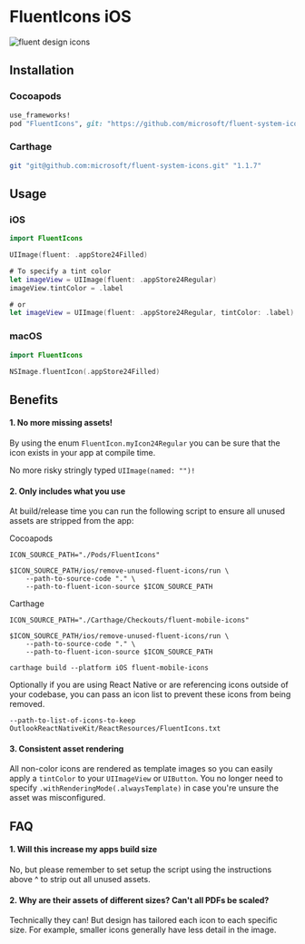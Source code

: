 # FluentIcons iOS

![fluent design icons](../../art/readme-asset.png)

## Installation

### Cocoapods

```ruby
use_frameworks!
pod "FluentIcons", git: "https://github.com/microsoft/fluent-system-icons.git", tag: "1.1.7"
```

### Carthage

```bash
git "git@github.com:microsoft/fluent-system-icons.git" "1.1.7"
```

## Usage

### iOS

```swift
import FluentIcons

UIImage(fluent: .appStore24Filled)

# To specify a tint color
let imageView = UIImage(fluent: .appStore24Regular)
imageView.tintColor = .label

# or
let imageView = UIImage(fluent: .appStore24Regular, tintColor: .label)
```

### macOS

```swift
import FluentIcons

NSImage.fluentIcon(.appStore24Filled)
```

## Benefits

#### 1. No more missing assets!

By using the enum `FluentIcon.myIcon24Regular` you can be sure that the icon exists in your app at compile time.

No more risky stringly typed `UIImage(named: "")!`

#### 2. Only includes what you use

At build/release time you can run the following script to ensure all unused assets are stripped from the app:

Cocoapods

```
ICON_SOURCE_PATH="./Pods/FluentIcons"

$ICON_SOURCE_PATH/ios/remove-unused-fluent-icons/run \
	--path-to-source-code "." \
	--path-to-fluent-icon-source $ICON_SOURCE_PATH
```

Carthage

```
ICON_SOURCE_PATH="./Carthage/Checkouts/fluent-mobile-icons"

$ICON_SOURCE_PATH/ios/remove-unused-fluent-icons/run \
	--path-to-source-code "." \
	--path-to-fluent-icon-source $ICON_SOURCE_PATH

carthage build --platform iOS fluent-mobile-icons
```

Optionally if you are using React Native or are referencing icons outside of your codebase, you can pass an icon list to prevent these icons from being removed.
```
--path-to-list-of-icons-to-keep OutlookReactNativeKit/ReactResources/FluentIcons.txt
```

#### 3. Consistent asset rendering

All non-color icons are rendered as template images so you can easily apply a `tintColor` to your `UIImageView` or `UIButton`.  You no longer need to specify `.withRenderingMode(.alwaysTemplate)` in case you're unsure the asset was misconfigured.

## FAQ

#### 1. Will this increase my apps build size

No, but please remember to set setup the script using the instructions above ^ to strip out all unused assets.

#### 2. Why are their assets of different sizes? Can't all PDFs be scaled?

Technically they can!  But design has tailored each icon to each specific size.  For example, smaller icons generally have less detail in the image.
